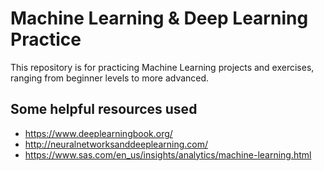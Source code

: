 # Machine Learning & Deep Learning Practice
This repository is for practicing Machine Learning projects and exercises, ranging from beginner levels to more advanced.
## Some helpful resources used
* https://www.deeplearningbook.org/
* http://neuralnetworksanddeeplearning.com/
* https://www.sas.com/en_us/insights/analytics/machine-learning.html
